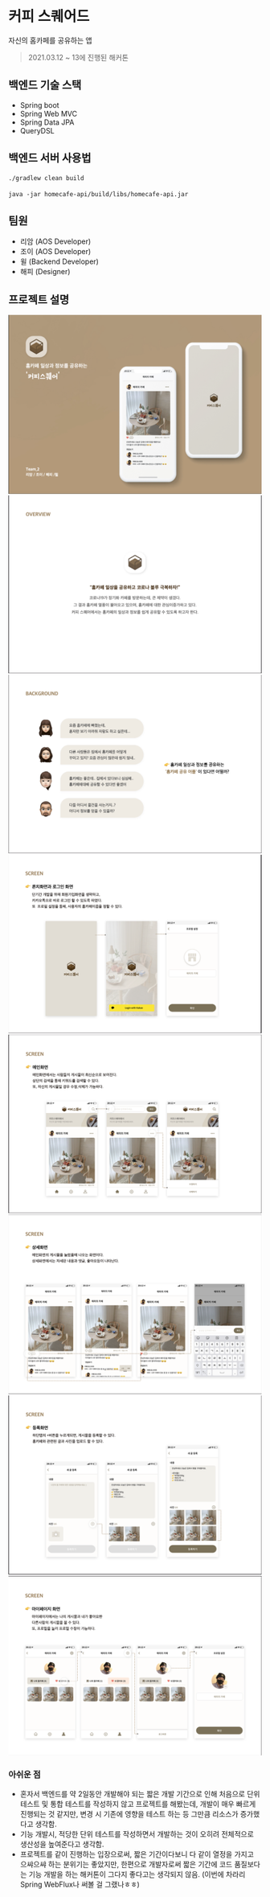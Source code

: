 # 커피 스퀘어드
자신의 홈카페를 공유하는 앱
> 2021.03.12 ~ 13에 진행된 해커톤

## 백엔드 기술 스택
- Spring boot
- Spring Web MVC
- Spring Data JPA
- QueryDSL

## 백엔드 서버 사용법
```shell
./gradlew clean build

java -jar homecafe-api/build/libs/homecafe-api.jar
```

## 팀원
- 리암 (AOS Developer)
- 조이 (AOS Developer)
- 윌 (Backend Developer)
- 해피 (Designer)

## 프로젝트 설명
<img src="/images/1.png"></img>
<img src="/images/2.png"></img>
<img src="/images/3.png"></img>
<img src="/images/4.png"></img>
<img src="/images/5.png"></img>
<img src="/images/6.png"></img>
<img src="/images/7.png"></img>
<img src="/images/8.png"></img>

### 아쉬운 점
- 혼자서 백엔드를 약 2일동안 개발해야 되는 짧은 개발 기간으로 인해 처음으로 단위 테스트 및 통합 테스트를 작성하지 않고 프로젝트를 해봤는데,
개발이 매우 빠르게 진행되는 것 같지만, 변경 시 기존에 영향을 테스트 하는 등 그만큼 리소스가 증가했다고 생각함.
- 기능 개발시, 적당한 단위 테스트를 작성하면서 개발하는 것이 오히려 전체적으로 생산성을 높여준다고 생각함.
- 프로젝트를 같이 진행하는 입장으로써, 짧은 기간이다보니 다 같이 열정을 가지고 으쌰으쌰 하는 분위기는 좋았지만, 한편으로 개발자로써 짧은 기간에 코드 품질보다는 기능 개발을 하는 해커톤이 그다지 좋다고는 생각되지 않음.
  (이번에 차라리 Spring WebFlux나 써볼 걸 그랬나ㅎㅎ)

